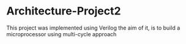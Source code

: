 # Architecture-Project2
This project was implemented using Verilog the aim of it, is to build a microprocessor using multi-cycle approach
